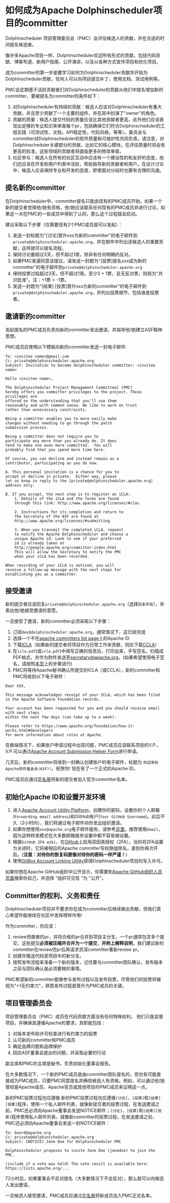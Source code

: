 # 如何成为Apache Dolphinscheduler项目的committer

Dolphinscheduler 项目管理委员会（PMC）会评估候选人的贡献，并在合适的时间提名候选者。

像许多Apache项目一样，Dolphinscheduler欢迎所有形式的贡献，包括代码贡献、博客布道、新用户指南、公开演讲，以及以各种方式宣传项目和优化项目。

成为committer的第一步是要学习如何为Dolphinscheduler贡献并开始为Dolphinscheduler贡献，任何人可以向项目提交补丁、使用文档、测试用例等。

PMC会定期基于活跃贡献者们对Dolphinscheduler的贡献从他们中提名增加新的committer，要被提名为committer的条件如下：

1. 对Dolphinscheduler有持续的贡献：候选人应该对Dolphinscheduler有重大贡献，并且至少贡献了一个主要的组件，并在其中扮演了"owner"的角色。
2. 贡献的质量：候选人提交代码的质量应该比其他贡献者更高，此外他们应该表现出足够的专业知识来审查每个pr，包括确保它们符合Dolphinscheduler的工程实践（可测试性，文档，API稳定性，代码风格，等等）。委员会与committer对Dolphinscheduler的软件质量和可维护性共同负责。请注意，对Dolphinscheduler关键部分的贡献，比如它的核心模块，在评估质量时将会有更高的标准，这些领域的贡献者将面临更多的修改审查。
3. 社区参与：候选人在所有的社区互动中应该有一个建设性的和友好的态度，他们还应该在开发和用户列表中活跃，帮助指导新的贡献者和用户。在设计讨论中，候选人应该保持专业和开发的态度，即使面对分歧时也要有合理的沟通。

## 提名新的committer

在Dolphinscheduler中，committer提名只能由现有的PMC成员开始。如果一个新的提交者觉得他/她有资格，他/她应该联系任何现有的PMC成员并进行讨论。如果这一点在PMC的一些成员中得到了认同，那么这个过程就会启动。

建议采取以下步骤（仅需要现有2个PMC成员就可以发起）：
1. 发送一封标题为"[讨论]晋升xxx为新的committer"的电子邮件到`private@dolphinscheduler.apache.org`，并在邮件中列出该候选人的重要贡献，这样就可以提名流程。
2. 保持讨论要超过3天，但不超过1周，除非有任何明确的反对。
3. 如果PMC普遍同意该提议，请发送一封题为"[投票]提名xxx成为新的committer"的电子邮件到`private@dolphinscheduler.apache.org`
4. 保持投票过程超过3天，但不超过1周。至少3 + 1票，且无反对票，则视为"共识批准"。注：+1票 > -1票。
5. 发送一封题为"[结果] [投票]晋升xxx为新的committer"的电子邮件到`private@dolphinscheduler.apache.org`，并列出投票细节，包括谁是投票者。

## 邀请新的committer

发起提名的PMC成员负责向新的committer发出邀请，并指导他/她建立ASF精神思想。

PMC成员应使用以下模板向新的committer发送一封电子邮件:

```
To: <invitee name>@gmail.com
Cc: private@dolphinscheduler.apache.org
Subject: Invitation to become dolphinscheduler committer: <invitee name>

Hello <invitee name>,

The Dolphinscheduler Project Management Committee] (PMC) 
hereby offers you committer privileges to the project. These privileges are
offered on the understanding that you'll use them
reasonably and with common sense. We like to work on trust
rather than unnecessary constraints.

Being a committer enables you to more easily make 
changes without needing to go through the patch 
submission process. 

Being a committer does not require you to 
participate any more than you already do. It does 
tend to make one even more committed.  You will 
probably find that you spend more time here.

Of course, you can decline and instead remain as a 
contributor, participating as you do now.

A. This personal invitation is a chance for you to 
accept or decline in private.  Either way, please 
let us know in reply to the [private@dolphinscheduler.apache.org] 
address only.

B. If you accept, the next step is to register an iCLA:
    1. Details of the iCLA and the forms are found 
    through this link: http://www.apache.org/licenses/#clas

    2. Instructions for its completion and return to 
    the Secretary of the ASF are found at
    http://www.apache.org/licenses/#submitting

    3. When you transmit the completed iCLA, request 
    to notify the Apache Dolphinscheduler and choose a 
    unique Apache id. Look to see if your preferred 
    id is already taken at 
    http://people.apache.org/committer-index.html     
    This will allow the Secretary to notify the PMC 
    when your iCLA has been recorded.

When recording of your iCLA is noticed, you will 
receive a follow-up message with the next steps for 
establishing you as a committer.
```

## 接受邀请

新的提交者应该回复`private@dolphinscheduler.apache.org`（选择`回复所有`），并表达他/她接受邀请的意愿。

一旦接受了邀请，新的committer必须采取以下步骤：
1. 订阅`dev@dolphinscheduler.apache.org`，通常情况下，这已经完成
2. 选择一个不在[apache committers list page](http://people.apache.org/committer-index.html)上的Apache ID
3. 下载[ICLA](https://www.apache.org/licenses/icla.pdf)（如果新的提交者将项目作为日常工作来贡献，则应下载[CCLA](http://www.apache.org/licenses/cla-corporate.pdf)）
4. 在`icla.pdf`(或`ccla.pdf`)中填写正确的信息后，打印出来，手写签名，扫描成PDF格式，并作为附件发送至[secretary@apache.org](mailto:secretary@apache.org)。(如果希望使用电子签名，请按照[本页](http://www.apache.org/licenses/contributor-agreements.html#submitting)上的步骤进行)
5. PMC将等待Apache秘书确认所提交的ICLA（或CCLA），新的committer和PMC将收到以下电子邮件：

```
Dear XXX,

This message acknowledges receipt of your ICLA, which has been filed in the Apache Software Foundation records.

Your account has been requested for you and you should receive email with next steps
within the next few days (can take up to a week).

Please refer to https://www.apache.org/foundation/how-it-works.html#developers
for more information about roles at Apache.
```

在极端情况下，如果账户申请过程中出现问题，PMC成员应该联系项目的V.P.，V.P.可以通过[Apache Account Submission Helper Form](https://whimsy.apache.org/officers/acreq)进行申请。

几天后，新的committer将收到一封确认创建账户的电子邮件，标题为 `欢迎来到Apache软件基金会(ASF)!`。祝贺你! 现在有了一个正式的Apache ID。

PMC成员应通过[花名册](https://whimsy.apache.org/roster/pmc/dolphinscheduler)将新的提交者加入官方committer名单。

## 初始化Apache ID和设置开发环境

1. 进入[Apache Account Utility Platform](https://id.apache.org/)，创建你的密码，设置你的个人邮箱(`Forwarding email address`)和GitHub账户(`Your GitHub Username`)。此后不久（2小时内），我们将通过电子邮件向你发出组织邀请。
2. 如果你想使用`xxx@apache.org`电子邮件服务，请参考[这里](https://infra.apache.org/committer-email.html)。推荐使用`Gmail`，因为这种转发模式在大多数邮箱服务设置中都不容易被设置。
3. 根据`GitHub 2FA wiki`，在[Github](http://github.com/)上启用双因素授权（2FA）。当你将2FA设置为关闭时，它将被相应的Apache committer写权限组除名，直到你再次开启。(**注意：对待你的恢复码要像对待你的密码一样严谨！**)
4. 使用[GitBox Account Linking Utility](https://gitbox.apache.org/setup/)获得Dolphinscheduler项目的写入许可。

如果你想在Apache GitHub组织中公开显示，你需要到[Apache GitHub组织人员页面](https://github.com/orgs/apache/people)搜索你自己，并选择 "组织可见性 "为 "公开"。

## Committer的权利、义务和责任

Dolphinscheduler项目并不要求你在成为committer后继续做出贡献，但我们真心希望你能继续在社区中发挥榜样作用!

作为committer，你应该：
1. review贡献者的pr，并将合格的pr合并到项目主分支，一个pr通常包含多个提交，这些提交**必须被压缩并合并为一个提交**，**并附上解释说明**，我们建议新的committer在review完pr后再请求资深committer重新review pr。
2. 创建并推送代码至项目中的新分支。
3. 按照发布流程来准备一个新的版本，记住要与committer团队确认，发布版本之前与团队确认是必须要做的事情。

PMC希望新的committer能够参与发布过程以及发布投票，尽管他们的投票将被视为"+1无约束力"，熟悉发布过程是晋升为PMC成员的关键。

## 项目管理委员会

项目管理委员会（PMC）成员在代码贡献方面没有任何特殊权利，
他们只是监督项目，并确保其遵循Apache的要求，其职能包括：

1. 对版本发布和许可检查进行有约束力的投票
2. 认可新的committer和PMC成员
3. 确定品牌问题和品牌保护
4. 回应ASF董事会提出的问题，并采取必要的行动

副主席和PMC的主席是秘书，负责初始化董事会报告。

在大多数情况下，一个新的PMC成员是由committer团队提名的，但也有可能直接成为PMC成员，只要PMC同意提名并确信候选人有资格。例如，可以通过他/她曾经是Apache成员、Apache官员或其他项目的PMC成员来证明这一点。

新的PMC投票过程也应遵循 新的PMC投票过程也应遵循`[讨论]`、`[投票]`和`[结果][投票]`程序，使用一个私人邮件列表，就像新提交者的投票过程，在发送邀请之前，PMC还必须向Apache董事会发送NOTICE邮件；`[讨论]`、`[投票]`和`[结果][投票]`程序使用私人邮件列表，就像新committer的投票过程，在发送邀请之前，PMC还必须向Apache董事会发送一封NOTICE邮件：

```
To: board@apache.org
Cc: private@dolphinscheduler.apache.org
Subject: [NOTICE] Jane Doe for Dolphinscheduler PMC

Dolphinscheduler proposes to invite Jane Doe (janedoe) to join the PMC.

(include if a vote was held) The vote result is available here: https://lists.apache.org/...
```

72小时后，如果董事会不反对提名（大多数情况下不会反对），那么就可以向候选人发出邀请。

一旦候选人接受邀请，PMC成员应通过[花名册](https://whimsy.apache.org/roster/pmc/dolphinscheduler)将新成员加入PMC正式名单。
